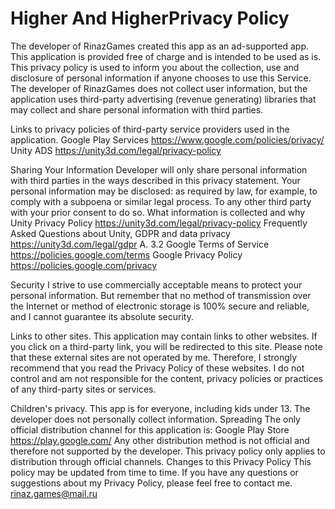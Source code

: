 # Higher And HigherPrivacy Policy
The developer of RinazGames created this app as an ad-supported app. This application is provided free of charge and is intended to be used as is. This privacy policy is used to inform you about the collection, use and disclosure of personal information if anyone chooses to use this Service. The developer of RinazGames does not collect user information, but the application uses third-party advertising (revenue generating) libraries that may collect and share personal information with third parties.

Links to privacy policies of third-party service providers used in the application.
Google Play Services https://www.google.com/policies/privacy/
Unity ADS https://unity3d.com/legal/privacy-policy

Sharing Your Information
Developer will only share personal information with third parties in the ways described in this privacy statement. Your personal information may be disclosed: as required by law, for example, to comply with a subpoena or similar legal process. To any other third party with your prior consent to do so. What information is collected and why
Unity Privacy Policy https://unity3d.com/legal/privacy-policy
Frequently Asked Questions about Unity, GDPR and data privacy https://unity3d.com/legal/gdpr A. 3.2
Google Terms of Service https://policies.google.com/terms
Google Privacy Policy https://policies.google.com/privacy

Security
I strive to use commercially acceptable means to protect your personal information. But remember that no method of transmission over the Internet or method of electronic storage is 100% secure and reliable, and I cannot guarantee its absolute security.

Links to other sites.
This application may contain links to other websites. If you click on a third-party link, you will be redirected to this site. Please note that these external sites are not operated by me. Therefore, I strongly recommend that you read the Privacy Policy of these websites. I do not control and am not responsible for the content, privacy policies or practices of any third-party sites or services.

Children's privacy.
This app is for everyone, including kids under 13. The developer does not personally collect information. Spreading
The only official distribution channel for this application is: Google Play Store https://play.google.com/
Any other distribution method is not official and therefore not supported by the developer. This privacy policy only applies to distribution through official channels. Changes to this Privacy Policy This policy may be updated from time to time. If you have any questions or suggestions about my Privacy Policy, please feel free to contact me.
rinaz.games@mail.ru
